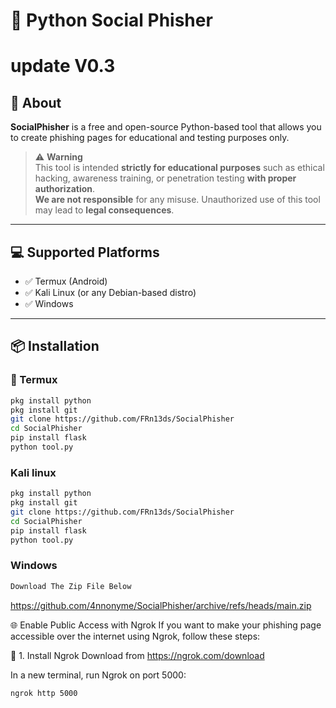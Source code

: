 # 🐍 Python Social Phisher
# update V0.3
## 🎯 About

**SocialPhisher** is a free and open-source Python-based tool that allows you to create phishing pages for educational and testing purposes only.

> ⚠️ **Warning**  
> This tool is intended **strictly for educational purposes** such as ethical hacking, awareness training, or penetration testing **with proper authorization**.  
> **We are not responsible** for any misuse. Unauthorized use of this tool may lead to **legal consequences**.

---

## 💻 Supported Platforms

- ✅ Termux (Android)
- ✅ Kali Linux (or any Debian-based distro)
- ✅ Windows 

---

## 📦 Installation

### 📱 Termux

```bash
pkg install python
pkg install git
git clone https://github.com/FRn13ds/SocialPhisher
cd SocialPhisher
pip install flask
python tool.py
```

### Kali linux

```bash
pkg install python
pkg install git
git clone https://github.com/FRn13ds/SocialPhisher
cd SocialPhisher
pip install flask
python tool.py

```
### Windows 
```bash
Download The Zip File Below 
```
https://github.com/4nnonyme/SocialPhisher/archive/refs/heads/main.zip


🌐 Enable Public Access with Ngrok
If you want to make your phishing page accessible over the internet using Ngrok, follow these steps:

🔽 1. Install Ngrok
Download from https://ngrok.com/download

In a new terminal, run Ngrok on port 5000:
```
ngrok http 5000
```
